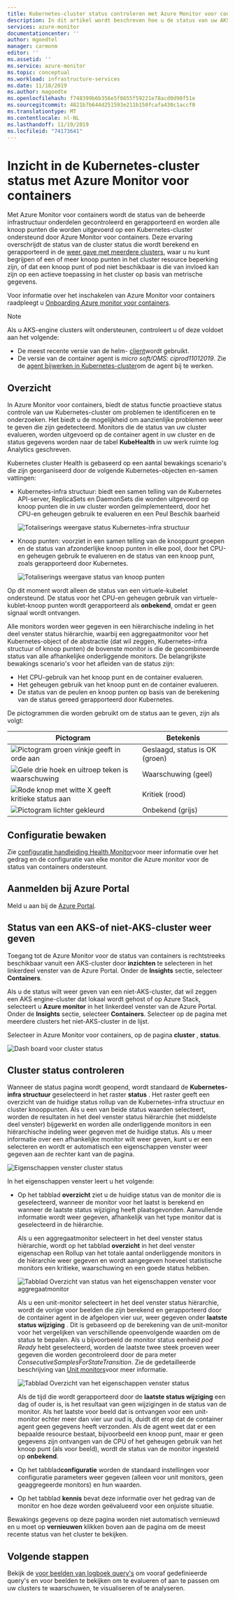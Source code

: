 ```yaml
---
title: Kubernetes-cluster status controleren met Azure Monitor voor containers | Microsoft Docs
description: In dit artikel wordt beschreven hoe u de status van uw AKS-en niet-AKS-clusters kunt weer geven en analyseren met Azure Monitor voor containers.
services: azure-monitor
documentationcenter: ''
author: mgoedtel
manager: carmonm
editor: ''
ms.assetid: ''
ms.service: azure-monitor
ms.topic: conceptual
ms.workload: infrastructure-services
ms.date: 11/18/2019
ms.author: magoedte
ms.openlocfilehash: f748399b6b356e5f8655f59221e78acd0d98f51e
ms.sourcegitcommit: 4821b7b644d251593e211b150fcafa430c1accf0
ms.translationtype: MT
ms.contentlocale: nl-NL
ms.lasthandoff: 11/19/2019
ms.locfileid: "74173641"
---
```

# <a name="understand-kubernetes-cluster-health-with-azure-monitor-for-containers"></a>Inzicht in de Kubernetes-cluster status met Azure Monitor voor containers

Met Azure Monitor voor containers wordt de status van de beheerde infrastructuur onderdelen gecontroleerd en gerapporteerd en worden alle knoop punten die worden uitgevoerd op een Kubernetes-cluster ondersteund door Azure Monitor voor containers. Deze ervaring overschrijdt de status van de cluster status die wordt berekend en gerapporteerd in de [weer gave met meerdere clusters](container-insights-analyze.md#multi-cluster-view-from-azure-monitor), waar u nu kunt begrijpen of een of meer knoop punten in het cluster resource beperking zijn, of dat een knoop punt of pod niet beschikbaar is die van invloed kan zijn op een actieve toepassing in het cluster op basis van metrische gegevens. 

Voor informatie over het inschakelen van Azure Monitor voor containers raadpleegt u [Onboarding Azure monitor voor containers](container-insights-onboard.md).

>[!NOTE]
>Als u AKS-engine clusters wilt ondersteunen, controleert u of deze voldoet aan het volgende:
>- De meest recente versie van de helm- [client](https://helm.sh/docs/using_helm/)wordt gebruikt.
>- De versie van de container agent is *micro soft/OMS: ciprod11012019*. Zie de [agent bijwerken in Kubernetes-cluster](container-insights-manage-agent.md#upgrading-agent-on-monitored-kubernetes-cluster)om de agent bij te werken.
>

## <a name="overview"></a>Overzicht

In Azure Monitor voor containers, biedt de status functie proactieve status controle van uw Kubernetes-cluster om problemen te identificeren en te onderzoeken. Het biedt u de mogelijkheid om aanzienlijke problemen weer te geven die zijn gedetecteerd. Monitors die de status van uw cluster evalueren, worden uitgevoerd op de container agent in uw cluster en de status gegevens worden naar de tabel **KubeHealth** in uw werk ruimte log Analytics geschreven. 

Kubernetes cluster Health is gebaseerd op een aantal bewakings scenario's die zijn georganiseerd door de volgende Kubernetes-objecten en-samen vattingen:

- Kubernetes-infra structuur: biedt een samen telling van de Kubernetes API-server, ReplicaSets en DaemonSets die worden uitgevoerd op knoop punten die in uw cluster worden geïmplementeerd, door het CPU-en geheugen gebruik te evalueren en een Peul Beschik baarheid

    ![Totaliserings weergave status Kubernetes-infra structuur](./media/container-insights-health/health-view-kube-infra-01.png)

- Knoop punten: voorziet in een samen telling van de knooppunt groepen en de status van afzonderlijke knoop punten in elke pool, door het CPU-en geheugen gebruik te evalueren en de status van een knoop punt, zoals gerapporteerd door Kubernetes.

    ![Totaliserings weergave status van knoop punten](./media/container-insights-health/health-view-nodes-01.png)

Op dit moment wordt alleen de status van een virtuele-kubelet ondersteund. De status voor het CPU-en geheugen gebruik van virtuele-kublet-knoop punten wordt gerapporteerd als **onbekend**, omdat er geen signaal wordt ontvangen.

Alle monitors worden weer gegeven in een hiërarchische indeling in het deel venster status hiërarchie, waarbij een aggregaatmonitor voor het Kubernetes-object of de abstractie (dat wil zeggen, Kubernetes-infra structuur of knoop punten) de bovenste monitor is die de gecombineerde status van alle afhankelijke onderliggende monitors. De belangrijkste bewakings scenario's voor het afleiden van de status zijn:

* Het CPU-gebruik van het knoop punt en de container evalueren.
* Het geheugen gebruik van het knoop punt en de container evalueren.
* De status van de peulen en knoop punten op basis van de berekening van de status gereed gerapporteerd door Kubernetes.

De pictogrammen die worden gebruikt om de status aan te geven, zijn als volgt:

|Pictogram|Betekenis|  
|--------|-----------|  
|![Pictogram groen vinkje geeft in orde aan](./media/container-insights-health/healthyicon.png)|Geslaagd, status is OK (groen)|  
|![Gele drie hoek en uitroep teken is waarschuwing](./media/container-insights-health/warningicon.png)|Waarschuwing (geel)|  
|![Rode knop met witte X geeft kritieke status aan](./media/container-insights-health/criticalicon.png)|Kritiek (rood)|  
|![Pictogram lichter gekleurd](./media/container-insights-health/grayicon.png)|Onbekend (grijs)|  

## <a name="monitor-configuration"></a>Configuratie bewaken

Zie [configuratie handleiding Health Monitor](container-insights-health-monitors-config.md)voor meer informatie over het gedrag en de configuratie van elke monitor die Azure monitor voor de status van containers ondersteunt.

## <a name="sign-in-to-the-azure-portal"></a>Aanmelden bij Azure Portal

Meld u aan bij de [Azure Portal](https://portal.azure.com). 

## <a name="view-health-of-an-aks-or-non-aks-cluster"></a>Status van een AKS-of niet-AKS-cluster weer geven

Toegang tot de Azure Monitor voor de status van containers is rechtstreeks beschikbaar vanuit een AKS-cluster door **inzichten** te selecteren in het linkerdeel venster van de Azure Portal. Onder de **Insights** sectie, selecteer **Containers**. 

Als u de status wilt weer geven van een niet-AKS-cluster, dat wil zeggen een AKS engine-cluster dat lokaal wordt gehost of op Azure Stack, selecteert u **Azure monitor** in het linkerdeel venster van de Azure Portal. Onder de **Insights** sectie, selecteer **Containers**.  Selecteer op de pagina met meerdere clusters het niet-AKS-cluster in de lijst.

Selecteer in Azure Monitor voor containers, op de pagina **cluster** , **status**.

![Dash board voor cluster status](./media/container-insights-health/container-insights-health-page.png)

## <a name="review-cluster-health"></a>Cluster status controleren

Wanneer de status pagina wordt geopend, wordt standaard de **Kubernetes-infra structuur** geselecteerd in het raster **status** .  Het raster geeft een overzicht van de huidige status rollup van de Kubernetes-infra structuur en cluster knooppunten. Als u een van beide status waarden selecteert, worden de resultaten in het deel venster status hiërarchie (het middelste deel venster) bijgewerkt en worden alle onderliggende monitors in een hiërarchische indeling weer gegeven met de huidige status. Als u meer informatie over een afhankelijke monitor wilt weer geven, kunt u er een selecteren en wordt er automatisch een eigenschappen venster weer gegeven aan de rechter kant van de pagina. 

![Eigenschappen venster cluster status](./media/container-insights-health/health-view-property-pane.png)

In het eigenschappen venster leert u het volgende:

- Op het tabblad **overzicht** ziet u de huidige status van de monitor die is geselecteerd, wanneer de monitor voor het laatst is berekend en wanneer de laatste status wijziging heeft plaatsgevonden. Aanvullende informatie wordt weer gegeven, afhankelijk van het type monitor dat is geselecteerd in de hiërarchie.

    Als u een aggregaatmonitor selecteert in het deel venster status hiërarchie, wordt op het tabblad **overzicht** in het deel venster eigenschap een Rollup van het totale aantal onderliggende monitors in de hiërarchie weer gegeven en wordt aangegeven hoeveel statistische monitors een kritieke, waarschuwing en een goede status hebben. 

    ![Tabblad Overzicht van status van het eigenschappen venster voor aggregaatmonitor](./media/container-insights-health/health-overview-aggregate-monitor.png)

    Als u een unit-monitor selecteert in het deel venster status hiërarchie, wordt de vorige voor beelden die zijn berekend en gerapporteerd door de container agent in de afgelopen vier uur, weer gegeven onder **laatste status wijziging** . Dit is gebaseerd op de berekening van de unit-monitor voor het vergelijken van verschillende opeenvolgende waarden om de status te bepalen. Als u bijvoorbeeld de monitor status eenheid *pod Ready* hebt geselecteerd, worden de laatste twee steek proeven weer gegeven die worden gecontroleerd door de para meter *ConsecutiveSamplesForStateTransition*. Zie de gedetailleerde beschrijving van [Unit monitors](container-insights-health-monitors-config.md#unit-monitors)voor meer informatie.
    
    ![Tabblad Overzicht van het eigenschappen venster status](./media/container-insights-health/health-overview-unit-monitor.png)

    Als de tijd die wordt gerapporteerd door de **laatste status wijziging** een dag of ouder is, is het resultaat van geen wijzigingen in de status van de monitor. Als het laatste voor beeld dat is ontvangen voor een unit-monitor echter meer dan vier uur oud is, duidt dit erop dat de container agent geen gegevens heeft verzonden. Als de agent weet dat er een bepaalde resource bestaat, bijvoorbeeld een knoop punt, maar er geen gegevens zijn ontvangen van de CPU of het geheugen gebruik van het knoop punt (als voor beeld), wordt de status van de monitor ingesteld op **onbekend**.  

- Op het tabblad**configuratie** worden de standaard instellingen voor configuratie parameters weer gegeven (alleen voor unit monitors, geen geaggregeerde monitors) en hun waarden.
- Op het tabblad **kennis** bevat deze informatie over het gedrag van de monitor en hoe deze worden geëvalueerd voor een onjuiste situatie.

Bewakings gegevens op deze pagina worden niet automatisch vernieuwd en u moet op **vernieuwen** klikken boven aan de pagina om de meest recente status van het cluster te bekijken.

## <a name="next-steps"></a>Volgende stappen

Bekijk de [voor beelden van logboek query's](container-insights-log-search.md#search-logs-to-analyze-data) om vooraf gedefinieerde query's en voor beelden te bekijken om te evalueren of aan te passen om uw clusters te waarschuwen, te visualiseren of te analyseren.